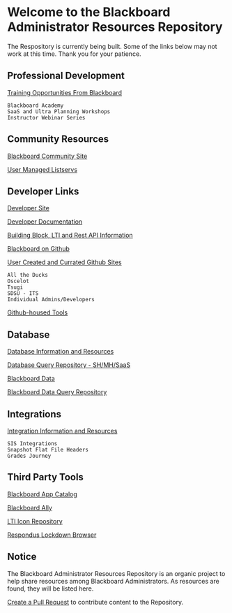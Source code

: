 # Welcome to the Blackboard Administrator Resources Repository

The Respository is currently being built. Some of the links below may not work at this time. Thank you for your patience. 

## Professional Development

[Training Opportunities From Blackboard](/training.md)

    Blackboard Academy
    SaaS and Ultra Planning Workshops
    Instructor Webinar Series

## Community Resources

[Blackboard Community Site](https://community.blackboard.com/home)

[User Managed Listservs](listservs.md)

## Developer Links

[Developer Site](https://developer.blackboard.com/)

[Developer Documentation](https://docs.blackboard.com/)

[Building Block, LTI and Rest API Information](developer/lti_restapi.md)

[Blackboard on Github](https://github.com/blackboard)

[User Created and Currated Github Sites](developer/githublinks.md)

    All the Ducks
    Oscelot
    Tsugi
    SDSU - ITS
    Individual Admins/Developers
    
[Github-housed Tools](integrations/toolweblinks.md)

## Database

[Database Information and Resources](developer/databases.md)

[Database Query Repository - SH/MH/SaaS](https://carolynponce.github.io/Bb-DBQueryRepository/)

[Blackboard Data](integrations/BbData.md)

[Blackboard Data Query Repository](https://github.com/blackboard/BBDN-BlackboardData-Queries)

## Integrations

[Integration Information and Resources](integrations/sis.md)

    SIS Integrations
    Snapshot Flat File Headers
    Grades Journey

## Third Party Tools

[Blackboard App Catalog](https://appcatalog.blackboard.com/)

[Blackboard Ally](integrations/BbAlly.md)

[LTI Icon Repository](https://carolynponce.github.io/Bb-lti-icons/)

[Respondus Lockdown Browser](integrations/Respondus.md)

## Notice

The Blackboard Administrator Resources Repository is an organic project to help share resources among Blackboard Administrators. 
As resources are found, they will be listed here. 

[Create a Pull Request](https://docs.github.com/en/pull-requests/collaborating-with-pull-requests/proposing-changes-to-your-work-with-pull-requests/creating-a-pull-request) to contribute content to the Repository. 
